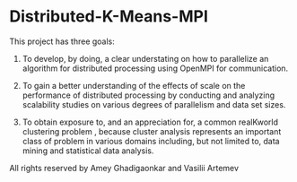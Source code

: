 Distributed-K-Means-MPI
=======================

This project has three goals:

1. To develop, by doing, a clear understating on how to parallelize an algorithm for distributed processing 
using OpenMPI for communication.  

2. To gain a better understanding of the effects of scale on the performance of distributed processing by 
conducting and analyzing scalability studies on various degrees of parallelism and data set sizes. 

3. To obtain exposure to, and an appreciation for, a common realKworld clustering problem , because 
cluster analysis represents an important class of problem  in various domains including, but not limited 
to, data mining and statistical data analysis. 

All rights reserved by Amey Ghadigaonkar and Vasilii Artemev
